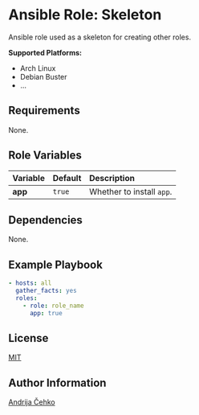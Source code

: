 # Ansible Role: Skeleton
Ansible role used as a skeleton for creating other roles.

**Supported Platforms:**
- Arch Linux
- Debian Buster
- ...

## Requirements
None.

## Role Variables
| Variable | Default | Description               |
|:---------|:--------|:--------------------------|
| **app**  | `true`  | Whether to install `app`. |

## Dependencies
None.

## Example Playbook
```yaml
- hosts: all
  gather_facts: yes
  roles:
    - role: role_name
      app: true
```

## License
[MIT](LICENSE)

## Author Information
[Andrija Čehko](https://github.com/acehko)

